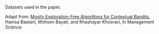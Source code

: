 Datasets used in the paper.

Adapt from: [Mostly Exploration-Free Algorithms for Contextual Bandits](https://github.com/khashayarkhv/contextual-bandits), Hamsa Bastani, Mohsen Bayati, and Khashayar Khosravi, In Management Science.
